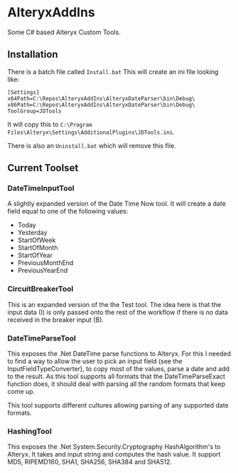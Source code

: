 # AlteryxAddIns
Some C# based Alteryx Custom Tools.

## Installation

There is a batch file called `Install.bat`
This will create an ini file looking like:

```
[Settings]
x64Path=C:\Repos\AlteryxAddIns\AlteryxDateParser\bin\Debug\
x86Path=C:\Repos\AlteryxAddIns\AlteryxDateParser\bin\Debug\
ToolGroup=JDTools
```
It will copy this to `C:\Program Files\Alteryx\Settings\AdditionalPlugins\JDTools.ini`.

There is also an `Uninstall.bat` which will remove this file.

## Current Toolset

### DateTimeInputTool
A slightly expanded version of the Date Time Now tool. It will create a date field equal to one of the following values:
* Today
* Yesterday
* StartOfWeek
* StartOfMonth
* StartOfYear
* PreviousMonthEnd
* PreviousYearEnd

### CircuitBreakerTool
This is an expanded version of the the Test tool. The idea here is that the input data (I) is only passed onto the rest of the workflow if there is no data received in the breaker input (B). 

### DateTimeParseTool
This exposes the .Net DateTime parse functions to Alteryx. For this I needed to find a way to allow the user to pick an input field (see the InputFieldTypeConverter), to copy most of the values, parse a date and add to the result. As this tool supports all formats that the DateTimeParseExact function does, it should deal with parsing all the random formats that keep come up.

This tool supports different cultures allowing parsing of any supported date formats. 

### HashingTool
This exposes the .Net System.Security.Cryptography HashAlgorithm's to Alteryx. It takes and input string and computes the hash value. It support MD5, RIPEMD160, SHA1, SHA256, SHA384 and SHA512.
